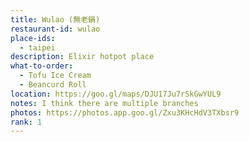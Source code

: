 ```yaml
---
title: Wulao (無老鍋)
restaurant-id: wulao
place-ids:
  - taipei
description: Elixir hotpot place
what-to-order:
  - Tofu Ice Cream
  - Beancurd Roll
location: https://goo.gl/maps/DJU17Ju7rSkGwYUL9
notes: I think there are multiple branches
photos: https://photos.app.goo.gl/Zxu3KHcHdV3TXbsr9
rank: 1
---
```

